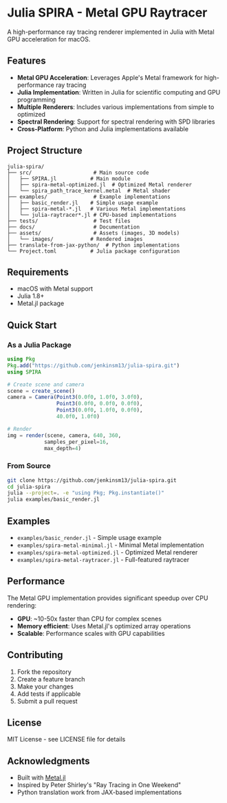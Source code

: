 # Julia SPIRA - Metal GPU Raytracer

A high-performance ray tracing renderer implemented in Julia with Metal GPU acceleration for macOS.

## Features

- **Metal GPU Acceleration**: Leverages Apple's Metal framework for high-performance ray tracing
- **Julia Implementation**: Written in Julia for scientific computing and GPU programming
- **Multiple Renderers**: Includes various implementations from simple to optimized
- **Spectral Rendering**: Support for spectral rendering with SPD libraries
- **Cross-Platform**: Python and Julia implementations available

## Project Structure

```
julia-spira/
├── src/                    # Main source code
│   ├── SPIRA.jl           # Main module
│   ├── spira-metal-optimized.jl  # Optimized Metal renderer
│   └── spira_path_trace_kernel.metal  # Metal shader
├── examples/               # Example implementations
│   ├── basic_render.jl    # Simple usage example
│   ├── spira-metal-*.jl   # Various Metal implementations
│   └── julia-raytracer*.jl # CPU-based implementations
├── tests/                  # Test files
├── docs/                   # Documentation
├── assets/                 # Assets (images, 3D models)
│   └── images/            # Rendered images
├── translate-from-jax-python/  # Python implementations
└── Project.toml           # Julia package configuration
```

## Requirements

- macOS with Metal support
- Julia 1.8+
- Metal.jl package

## Quick Start

### As a Julia Package

```julia
using Pkg
Pkg.add("https://github.com/jenkinsm13/julia-spira.git")
using SPIRA

# Create scene and camera
scene = create_scene()
camera = Camera(Point3(0.0f0, 1.0f0, 3.0f0), 
                Point3(0.0f0, 0.0f0, 0.0f0), 
                Point3(0.0f0, 1.0f0, 0.0f0), 
                40.0f0, 1.0f0)

# Render
img = render(scene, camera, 640, 360, 
            samples_per_pixel=16, 
            max_depth=4)
```

### From Source

```bash
git clone https://github.com/jenkinsm13/julia-spira.git
cd julia-spira
julia --project=. -e "using Pkg; Pkg.instantiate()"
julia examples/basic_render.jl
```

## Examples

- `examples/basic_render.jl` - Simple usage example
- `examples/spira-metal-minimal.jl` - Minimal Metal implementation
- `examples/spira-metal-optimized.jl` - Optimized Metal renderer
- `examples/spira-metal-raytracer.jl` - Full-featured raytracer

## Performance

The Metal GPU implementation provides significant speedup over CPU rendering:
- **GPU**: ~10-50x faster than CPU for complex scenes
- **Memory efficient**: Uses Metal.jl's optimized array operations
- **Scalable**: Performance scales with GPU capabilities

## Contributing

1. Fork the repository
2. Create a feature branch
3. Make your changes
4. Add tests if applicable
5. Submit a pull request

## License

MIT License - see LICENSE file for details

## Acknowledgments

- Built with [Metal.jl](https://github.com/JuliaGPU/Metal.jl)
- Inspired by Peter Shirley's "Ray Tracing in One Weekend"
- Python translation work from JAX-based implementations
